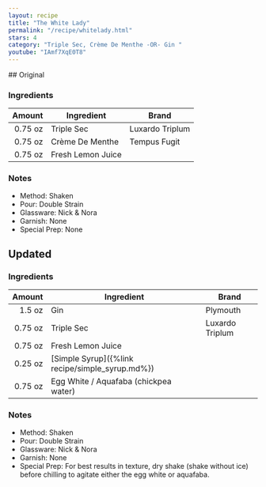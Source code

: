 ```yaml
---
layout: recipe
title: "The White Lady"
permalink: "/recipe/whitelady.html"
stars: 4
category: "Triple Sec, Crème De Menthe -OR- Gin "
youtube: "IAmf7XqE0T8"
---
```


<div class="subrecipe" markdown="1">
## Original

### Ingredients

|  Amount  | Ingredient               | Brand     |
| ------: | ----------------- | --------------- |
| 0.75 oz | Triple Sec        | Luxardo Triplum |
| 0.75 oz | Crème De Menthe   | Tempus Fugit    |
| 0.75 oz | Fresh Lemon Juice |

### Notes

- Method: Shaken
- Pour: Double Strain
- Glassware: Nick & Nora
- Garnish: None
- Special Prep: None

</div>
<div class="subrecipe" markdown="1">

## Updated

### Ingredients

|  Amount  | Ingredient               | Brand              |
| ------: | ----------------------------------------------- | --------------- |
|  1.5 oz | Gin                                             | Plymouth        |
| 0.75 oz | Triple Sec                                      | Luxardo Triplum |
| 0.75 oz | Fresh Lemon Juice                               |
| 0.25 oz | [Simple Syrup]({%link recipe/simple_syrup.md%}) |
| 0.75 oz | Egg White / Aquafaba (chickpea water)           |

### Notes

- Method: Shaken
- Pour: Double Strain
- Glassware: Nick & Nora
- Garnish: None
- Special Prep: For best results in texture, dry shake (shake without ice) before chilling to agitate either the egg white or aquafaba.

</div>
